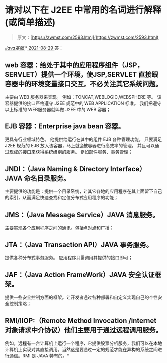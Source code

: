 <!--yml
category: 未分类
date: 0001-01-01 00:00:00
--->

# 请对以下在 J2EE 中常用的名词进行解释(或简单描述)

> 原文：[https://zwmst.com/2593.html](https://zwmst.com/2593.html)

   [ *Java基础* ](https://zwmst.com/java%e5%9f%ba%e7%a1%80)*[ <time datetime="2021-08-29T11:18:44+08:00"> 2021-08-29 </time> ](https://zwmst.com/2593.html)  答：

## web 容器：给处于其中的应用程序组件（JSP，SERVLET）提供一个环境，使JSP,SERVLET 直接跟容器中的环境变量接口交互，不必关注其它系统问题。

主要由 WEB 服务器来实现。
例如：TOMCAT,WEBLOGIC,WEBSPHERE 等。
该容器提供的接口严格遵守 J2EE 规范中的 WEB APPLICATION 标准。
我们把遵守以上标准的 WEB服务器就叫做 J2EE 中的 WEB 容器；

## EJB 容器：Enterprise java bean 容器。

更具有行业领域特色。
他提供给运行在其中的组件 EJB 各种管理功能。
只要满足 J2EE 规范的 EJB 放入该容器，马上就会被容器进行高效率的管理。
并且可以通过现成的接口来获得系统级别的服务。
例如邮件服务、事务管理；

## JNDI：（Java Naming & Directory Interface）JAVA 命名目录服务。

主要提供的功能是：提供一个目录系统，让其它各地的应用程序在其上面留下自己的索引，从而满足快速查找和定位分布式应用程序的功能；

## JMS：（Java Message Service）JAVA 消息服务。

主要实现各个应用程序之间的通讯。包括点对点和广播；

## JTA：（Java Transaction API）JAVA 事务服务。

提供各种分布式事务服务。
应用程序只需调用其提供的接口即可；

## JAF：（Java Action FrameWork）JAVA 安全认证框架。

提供一些安全控制方面的框架。让开发者通过各种部署和自定义实现自己的个性安全控制策略；

## RMI/IIOP:（Remote Method Invocation /internet 对象请求中介协议）他们主要用于通过远程调用服务。

例如，远程有一台计算机上运行一个程序，它提供股票分析服务，我们可以在本地计算机上实现对其直接调用。当然这是要通过一定的规范才能在异构的系统之间进行通信。RMI 是 JAVA 特有的。*